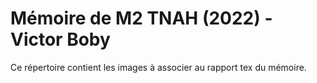 # Mémoire de M2 TNAH (2022) - Victor Boby

Ce répertoire contient les images à associer au rapport tex du mémoire.
